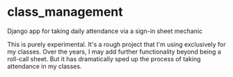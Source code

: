 # class_management
Django app for taking daily attendance via a sign-in sheet mechanic

This is purely experimental. It's a rough project that I'm using exclusively for my classes. Over the years, I may add further functionality beyond being a roll-call sheet.  But it has dramatically sped up the process of taking attendance in my classes.
